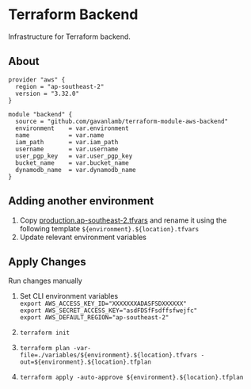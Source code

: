 # Terraform Backend
Infrastructure for Terraform backend.

## About
```hcl
provider "aws" {
  region = "ap-southeast-2"
  version = "3.32.0"
}

module "backend" {
  source = "github.com/gavanlamb/terraform-module-aws-backend"
  environment    = var.environment
  name           = var.name
  iam_path       = var.iam_path
  username       = var.username
  user_pgp_key   = var.user_pgp_key
  bucket_name    = var.bucket_name
  dynamodb_name  = var.dynamodb_name
}
```

## Adding another environment
1. Copy [production.ap-southeast-2.tfvars](./variables/production.ap-southeast-2.tfvars) and rename it using the following template `${environment}.${location}.tfvars`
2. Update relevant environment variables

## Apply Changes
Run changes manually
1. Set CLI environment variables  
   `export AWS_ACCESS_KEY_ID="XXXXXXXADASFSDXXXXXX"`  
   `export AWS_SECRET_ACCESS_KEY="asdFDSfFsdffsfwejfc"`  
   `export AWS_DEFAULT_REGION="ap-southeast-2"`

2. `terraform init`

3. `terraform plan -var-file=./variables/${environment}.${location}.tfvars -out=${environment}.${location}.tfplan`

4. `terraform apply -auto-approve ${environment}.${location}.tfplan`
